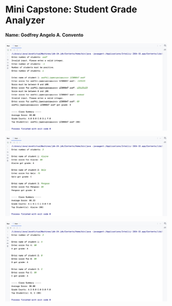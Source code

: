 # Mini Capstone: Student Grade Analyzer
#### Name: Godfrey Angelo A. Convento

![alt text](image.png)

![alt text](image-1.png)

![alt text](image-2.png)